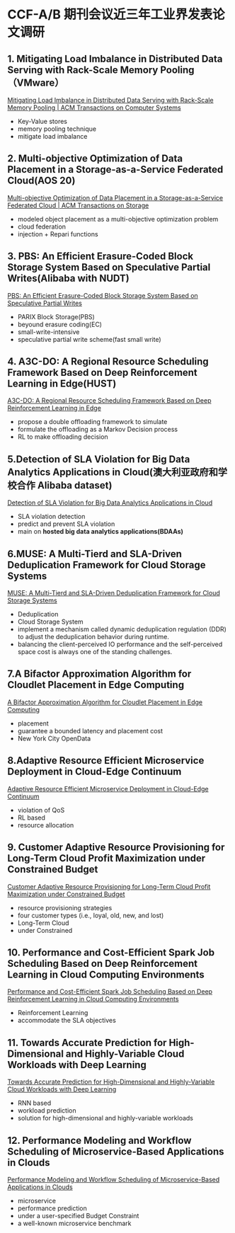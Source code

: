 # CCF-A/B 期刊会议近三年工业界发表论文调研
## 1. Mitigating Load Imbalance in Distributed Data Serving with Rack-Scale Memory Pooling（VMware）
[Mitigating Load Imbalance in Distributed Data Serving with Rack-Scale Memory Pooling | ACM Transactions on Computer Systems](https://dl.acm.org/doi/10.1145/3309986)
- Key-Value stores
- memory pooling technique
- mitigate load imbalance

## 2. Multi-objective Optimization of Data Placement in a Storage-as-a-Service Federated Cloud(AOS 20)
[Multi-objective Optimization of Data Placement in a Storage-as-a-Service Federated Cloud | ACM Transactions on Storage](https://dl.acm.org/doi/10.1145/3452741)
- modeled object placement as a multi-objective optimization problem
- cloud federation
- injection + Repari functions

## 3. PBS: An Efficient Erasure-Coded Block Storage System Based on Speculative Partial Writes(Alibaba with NUDT)
[PBS: An Efficient Erasure-Coded Block Storage System Based on Speculative Partial Writes](https://dl.acm.org/doi/10.1145/3365839)
- PARIX Block Storage(PBS)
- beyound erasure coding(EC)
- small-write-intensive
- speculative partial write scheme(fast small write)

## 4. A3C-DO: A Regional Resource Scheduling Framework Based on Deep Reinforcement Learning in Edge(HUST)
[A3C-DO: A Regional Resource Scheduling Framework Based on Deep Reinforcement Learning in Edge ](https://ieeexplore.ieee.org/document/9066896)
- propose a double offloading framework to simulate
- formulate the offloading as a Markov Decision process
- RL to make offloading decision

## 5.Detection of SLA Violation for Big Data Analytics Applications in Cloud(澳大利亚政府和学校合作 Alibaba dataset)
[Detection of SLA Violation for Big Data Analytics Applications in Cloud](https://ieeexplore.ieee.org/document/9097404)
- SLA violation detection
- predict and prevent SLA violation
- main on **hosted big data analytics applications(BDAAs)**

## 6.MUSE: A Multi-Tierd and SLA-Driven Deduplication Framework for Cloud Storage Systems
[MUSE: A Multi-Tierd and SLA-Driven Deduplication Framework for Cloud Storage Systems](https://ieeexplore.ieee.org/document/9099031)
- Deduplication
- Cloud Storage System
- implement a mechanism called dynamic deduplication regulation (DDR) to adjust the deduplication behavior during runtime.
- balancing the client-perceived IO performance and the self-perceived space cost is always one of the standing challenges.

## 7.A Bifactor Approximation Algorithm for Cloudlet Placement in Edge Computing
[A Bifactor Approximation Algorithm for Cloudlet Placement in Edge Computing](https://ieeexplore.ieee.org/document/9609538)
- placement
- guarantee a bounded latency and placement cost
- New York City OpenData

## 8.Adaptive Resource Efficient Microservice Deployment in Cloud-Edge Continuum
[Adaptive Resource Efficient Microservice Deployment in Cloud-Edge Continuum](https://ieeexplore.ieee.org/document/9615028)
- violation of QoS
- RL based
- resource allocation

## 9. Customer Adaptive Resource Provisioning for Long-Term Cloud Profit Maximization under Constrained Budget
[Customer Adaptive Resource Provisioning for Long-Term Cloud Profit Maximization under Constrained Budget](https://ieeexplore.ieee.org/document/9537613)
- resource provisioning strategies
- four customer types (i.e., loyal, old, new, and lost)
- Long-Term Cloud
- under Constrained

## 10. Performance and Cost-Efficient Spark Job Scheduling Based on Deep Reinforcement Learning in Cloud Computing Environments
[Performance and Cost-Efficient Spark Job Scheduling Based on Deep Reinforcement Learning in Cloud Computing Environments](https://ieeexplore.ieee.org/document/9599497)
- Reinforcement Learning
- accommodate the SLA objectives

## 11. Towards Accurate Prediction for High-Dimensional and Highly-Variable Cloud Workloads with Deep Learning
[Towards Accurate Prediction for High-Dimensional and Highly-Variable Cloud Workloads with Deep Learning](https://ieeexplore.ieee.org/document/8902077)
- RNN based
- workload prediction
- solution for high-dimensional and highly-variable workloads

## 12. Performance Modeling and Workflow Scheduling of Microservice-Based Applications in Clouds
[Performance Modeling and Workflow Scheduling of Microservice-Based Applications in Clouds](https://ieeexplore.ieee.org/document/8651324)
- microservice
- performance prediction
- under a user-specified Budget Constraint
- a well-known microservice benchmark

